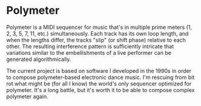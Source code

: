 # Polymeter

Polymeter is a MIDI sequencer for music that's in multiple prime meters (1, 2, 3, 5, 7, 11, etc.) simultaneously. Each track has its own loop length, and when the lengths differ, the tracks "slip" (or shift phase) relative to each other. The resulting interference pattern is sufficiently intricate that variations similar to the embellishments of a live performer can be generated algorithmically. 

The current project is based on software I developed in the 1990s in order to compose polymeter-based electronic dance music. I'm rescuing from bit rot what might be (for all I know) the world's only sequencer optimized for polymeter. It's a long battle, but it's worth it to be able to compose complex polymeter again.


